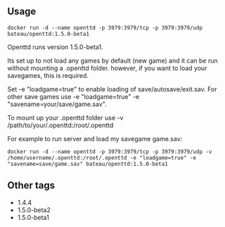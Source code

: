 ## Usage ##

    docker run -d --name openttd -p 3979:3979/tcp -p 3979:3979/udp bateau/openttd:1.5.0-beta1

Openttd runs version 1.5.0-beta1.

Its set up to not load any games by default (new game) and it can be run without mounting a .openttd folder. however, if you want to load your savegames, this is required.

Set -e "loadgame=true" to enable loading of save/autosave/exit.sav. For other save games use -e "loadgame=true" -e "savename=your/save/game.sav".

To mount up your .openttd folder use -v /path/to/your/.openttd:/root/.openttd

For example to run server and load my savegame game.sav:

    docker run -d --name openttd -p 3979:3979/tcp -p 3979:3979/udp -v /home/username/.openttd:/root/.openttd -e "loadgame=true" -e "savename=save/game.sav" bateau/openttd:1.5.0-beta1

## Other tags ##
   * 1.4.4
   * 1.5.0-beta2
   * 1.5.0-beta1
